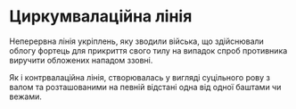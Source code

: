 # Циркумвалаційна лінія

Неперервна лінія укріплень, яку зводили війська,
що здійснювали облогу фортець для прикриття свого
тилу на випадок спроб противника виручити
обложених нападом ззовні.

Як і контрвалаційна лінія, створювалась у вигляді
суцільного рову з валом та розташованими на певній
відстані одна від одної баштами чи вежами. 
